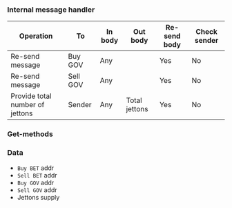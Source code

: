 ### Internal message handler

| Operation                       | To       | In body | Out body      | Re-send body | Check sender |
|---------------------------------|----------|---------|---------------|--------------|--------------|
| Re-send message                 | Buy GOV  | Any     |               | Yes          | No           |
| Re-send message                 | Sell GOV | Any     |               | Yes          | No           |
| Provide total number of jettons | Sender   | Any     | Total jettons | Yes          | No           |

### Get-methods

### Data

- `Buy BET` addr
- `Sell BET` addr
- `Buy GOV` addr
- `Sell GOV` addr
- Jettons supply
